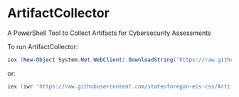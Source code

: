 # ArtifactCollector

A PowerShell Tool to Collect Artifacts for Cybersecurity Assessments

To run ArtifactCollector:

```powershell
iex (New-Object System.Net.WebClient).DownloadString('https://raw.githubusercontent.com/stateoforegon-eis-css/ArtifactCollector/refs/heads/master/ArtifactCollector.ps1')
```

or:

```powershell
iex (iwr 'https://raw.githubusercontent.com/stateoforegon-eis-css/ArtifactCollector/refs/heads/master/ArtifactCollector.ps1')
```
